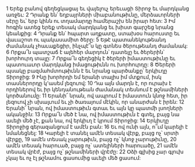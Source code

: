 1 Երեք բանով գեղեցկացայ եւ վայելուչ երեւացի Տիրոջ եւ մարդկանց առջեւ:
2 Դրանք են՝ եղբայրների միաբանութիւնը, մերձաւորների սէրը եւ՝ երբ կինն ու տղամարդը համերաշխ են իրար հետ:
3 Իմ հոգին ատեց երեք տեսակ մարդկանց եւ խիստ գարշեց նրանց կեանքից:
4 Դրանք են՝ հպարտ աղքատը, ստախօս հարուստը եւ վաւաշոտ ու պակասամիտ ծերը:
5 Եթէ պատանեկութեանդ ժամանակ չհաւաքեցիր, ինչպէ՞ս կը գտնես ծերութեանդ ժամանակ:
6 Որքա՜ն պատշաճ է ալեհեր մարդուն՝ դատելը եւ ծերերին՝ խորհուրդ տալը:
7 Որքա՜ն գեղեցիկ է ծերերի իմաստութիւնը եւ պատուաւոր մարդկանց իմացութիւնն ու խորհուրդը:
8 Ծերերի պսակը բազմահմտութիւնն է եւ նրանց պարծանքը՝ երկիւղը Տիրոջից:
9 Ինը խորհրդի եմ երանի տալիս իմ մտքում, իսկ տասներորդը կ՚ասեմ լեզուով:
10 Դա այն մարդն է, որ ուրախ է որդիներով եւ իր կենդանութեան ժամանակ տեսնում է թշնամիների կործանումը:
11 Երանի՜ նրան, ով ապրում է իմաստուն կնոջ հետ, իր լեզուով չի սխալւում եւ չի ծառայում մէկին, որ անարժան է իրեն:
12 Երանի՜ նրան, ով իմաստութիւն գտաւ եւ այն կը պատմի լսողների ականջին:
13 Որքա՜ն մեծ է նա, ով իմաստութիւն է գտել, բայց նա աւելի մեծ չէ, քան նա, ով երկիւղ է կրում Տիրոջից:
14 Երկիւղը Տիրոջից գերազանցում է ամէն բան:
16 Եւ ով ունի այն, ո՞ւմ կարելի է նմանեցնել:
18 Կարելի է տանել ամէն տեսակ վէրք, բայց ոչ՝ սրտի վէրքը,
19 ամէն տեսակ չարութիւն, բայց ոչ՝ կնոջ չարութիւնը,
20 ամէն տեսակ հարուած, բայց ոչ՝ ատելիների հարուածը,
21 ամէն տեսակ վրէժ, բայց ոչ՝ թշնամիների վրէժը:
22 Օձի գլխից չար գլուխ չկայ եւ ոչ էլ թշնամու ցասումից աւելի մեծ ցասում:

